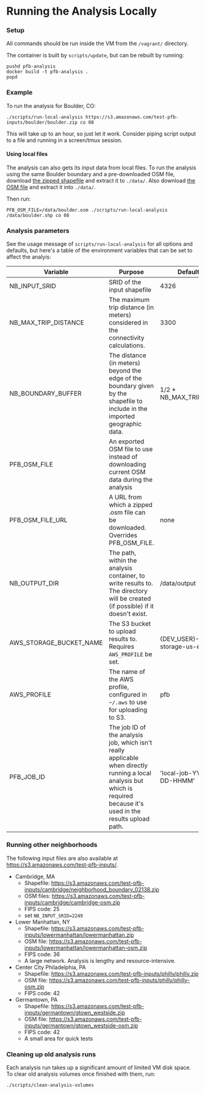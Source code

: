 # Running the Analysis Locally

### Setup

All commands should be run inside the VM from the `/vagrant/` directory.

The container is built by `scripts/update`, but can be rebuilt by running:
```
pushd pfb-analysis
docker build -t pfb-analysis .
popd
```

### Example

To run the analysis for Boulder, CO:
```
./scripts/run-local-analysis https://s3.amazonaws.com/test-pfb-inputs/boulder/boulder.zip co 08
```

This will take up to an hour, so just let it work. Consider piping script output to a file and
running in a screen/tmux session.

#### Using local files

The analysis can also gets its input data from local files.  To run the analysis using the
same Boulder boundary and a pre-downloaded OSM file, download
[the zipped shapefile](https://s3.amazonaws.com/test-pfb-inputs/boulder/boulder.zip)
and extract it to `./data/`.
Also download [the OSM file](https://s3.amazonaws.com/test-pfb-inputs/boulder/boulder-osm.zip)
and extract it into `./data/`.

Then run:
```
PFB_OSM_FILE=/data/boulder.osm ./scripts/run-local-analysis /data/boulder.shp co 08
```

### Analysis parameters

See the usage message of `scripts/run-local-analysis` for all options and defaults, but
here's a table of the environment variables that can be set to affect the analyis:

| Variable | Purpose | Default value |
| -------- | ------- | ------------- |
| NB_INPUT_SRID | SRID of the input shapefile | 4326 |
| NB_MAX_TRIP_DISTANCE | The maximum trip distance (in meters) considered in the connectivity calculations. | 3300 |
| NB_BOUNDARY_BUFFER | The distance (in meters) beyond the edge of the boundary given by the shapefile to include in the imported geographic data. | 1/2 * NB_MAX_TRIP_DISTANCE |
| PFB_OSM_FILE | An exported OSM file to use instead of downloading current OSM data during the analysis | |
| PFB_OSM_FILE_URL | A URL from which a zipped .osm file can be downloaded. Overrides PFB_OSM_FILE. | none |
| NB_OUTPUT_DIR | The path, within the analysis container, to write results to. The directory will be created (if possible) if it doesn't exist. | /data/output |
| AWS_STORAGE_BUCKET_NAME | The S3 bucket to upload results to. Requires `AWS_PROFILE` be set. | {DEV_USER}-pfb-storage-us-east-1 |
| AWS_PROFILE | The name of the AWS profile, configured in `~/.aws` to use for uploading to S3. | pfb |
| PFB_JOB_ID | The job ID of the analysis job, which isn't really applicable when directly running a local analysis but which is required because it's used in the results upload path. | 'local-job-YYYY-MM-DD-HHMM' |


### Running other neighborhoods

The following input files are also available at https://s3.amazonaws.com/test-pfb-inputs/.

- Cambridge, MA
    - Shapefile: https://s3.amazonaws.com/test-pfb-inputs/cambridge/neighborhood_boundary_02138.zip
    - OSM files: https://s3.amazonaws.com/test-pfb-inputs/cambridge/cambridge-osm.zip
    - FIPS code: 25
    - set `NB_INPUT_SRID=2249`
- Lower Manhattan, NY
    - Shapefile: https://s3.amazonaws.com/test-pfb-inputs/lowermanhattan/lowermanhattan.zip
    - OSM file: https://s3.amazonaws.com/test-pfb-inputs/lowermanhattan/lowermanhattan-osm.zip
    - FIPS code: 36
    - A large network.  Analysis is lengthy and resource-intensive.
- Center City Philadelphia, PA
    - Shapefile: https://s3.amazonaws.com/test-pfb-inputs/philly/philly.zip
    - OSM file: https://s3.amazonaws.com/test-pfb-inputs/philly/philly-osm.zip
    - FIPS code: 42
- Germantown, PA
    - Shapefile: https://s3.amazonaws.com/test-pfb-inputs/germantown/gtown_westside.zip
    - OSM file: https://s3.amazonaws.com/test-pfb-inputs/germantown/gtown_westside-osm.zip
    - FIPS code: 42
    - A small area for quick tests

### Cleaning up old analysis runs

Each analysis run takes up a significant amount of limited VM disk space. To clear old analysis volumes once finished with them, run:
```
./scripts/clean-analysis-volumes
```
